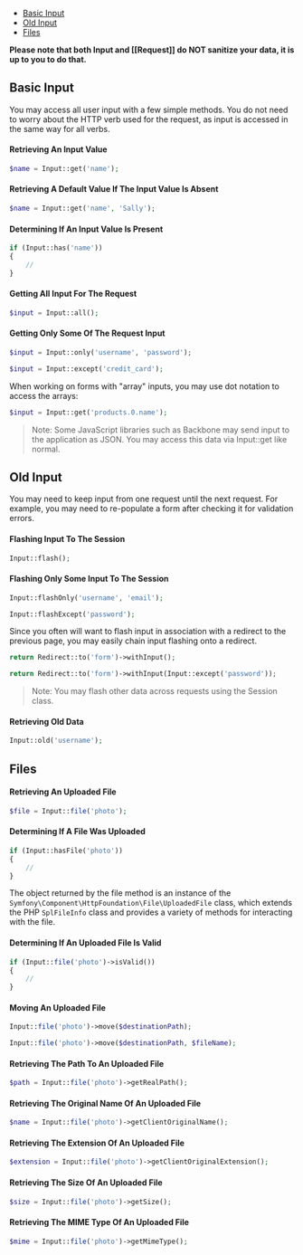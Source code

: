 - [Basic Input](#basic-input)
- [Old Input](#old-input)
- [Files](#files)

**Please note that both Input and [[Request]] do NOT sanitize your data, it is up to you to do that.**

## Basic Input

You may access all user input with a few simple methods. You do not need to worry about the HTTP verb used for the request, as input is accessed in the same way for all verbs.

#### Retrieving An Input Value
```php
$name = Input::get('name');
```

#### Retrieving A Default Value If The Input Value Is Absent
```php
$name = Input::get('name', 'Sally');
```

#### Determining If An Input Value Is Present
```php
if (Input::has('name'))
{
    //
}
```

#### Getting All Input For The Request
```php
$input = Input::all();
```

#### Getting Only Some Of The Request Input
```php
$input = Input::only('username', 'password');

$input = Input::except('credit_card');
```

When working on forms with "array" inputs, you may use dot notation to access the arrays:
```php
$input = Input::get('products.0.name');
```

> Note: Some JavaScript libraries such as Backbone may send input to the application as JSON. You may access this data via Input::get like normal.

## Old Input

You may need to keep input from one request until the next request. For example, you may need to re-populate a form after checking it for validation errors.

#### Flashing Input To The Session
```php
Input::flash();
```

#### Flashing Only Some Input To The Session
```php
Input::flashOnly('username', 'email');

Input::flashExcept('password');
```

Since you often will want to flash input in association with a redirect to the previous page, you may easily chain input flashing onto a redirect.

```php
return Redirect::to('form')->withInput();

return Redirect::to('form')->withInput(Input::except('password'));
```

> Note: You may flash other data across requests using the Session class.

#### Retrieving Old Data
```php
Input::old('username');
```

## Files

#### Retrieving An Uploaded File
```php
$file = Input::file('photo');
```

#### Determining If A File Was Uploaded
```php
if (Input::hasFile('photo'))
{
    //
}
```

The object returned by the file method is an instance of the `Symfony\Component\HttpFoundation\File\UploadedFile` class, which extends the PHP `SplFileInfo` class and provides a variety of methods for interacting with the file.

#### Determining If An Uploaded File Is Valid
```php
if (Input::file('photo')->isValid())
{
    //
}
```

#### Moving An Uploaded File
```php
Input::file('photo')->move($destinationPath);

Input::file('photo')->move($destinationPath, $fileName);
```

#### Retrieving The Path To An Uploaded File
```php
$path = Input::file('photo')->getRealPath();
```

#### Retrieving The Original Name Of An Uploaded File
```php
$name = Input::file('photo')->getClientOriginalName();
```

#### Retrieving The Extension Of An Uploaded File
```php
$extension = Input::file('photo')->getClientOriginalExtension();
```

#### Retrieving The Size Of An Uploaded File
```php
$size = Input::file('photo')->getSize();
```

#### Retrieving The MIME Type Of An Uploaded File
```php
$mime = Input::file('photo')->getMimeType();
```